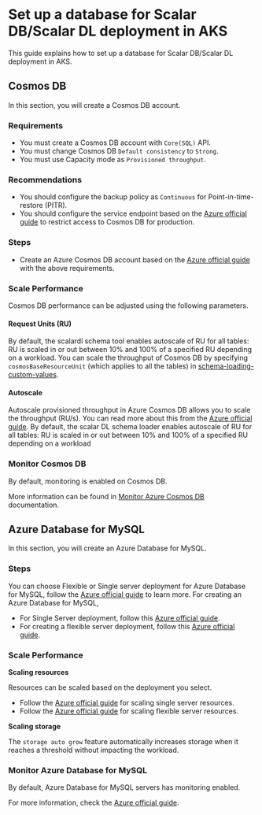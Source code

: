 # Set up a database for Scalar DB/Scalar DL deployment in AKS

This guide explains how to set up a database for Scalar DB/Scalar DL deployment in AKS.

## Cosmos DB

In this section, you will create a Cosmos DB account.

### Requirements

* You must create a Cosmos DB account with `Core(SQL)` API.
* You must change Cosmos DB `Default consistency` to `Strong`.
* You must use Capacity mode as `Provisioned throughput`.

### Recommendations

* You should configure the backup policy as `Continuous` for Point-in-time-restore (PITR).
* You should configure the service endpoint based on the [Azure official guide](https://docs.microsoft.com/en-us/azure/cosmos-db/how-to-configure-vnet-service-endpoint) to restrict access to Cosmos DB for production.

### Steps

* Create an Azure Cosmos DB account based on the [Azure official guide](https://docs.microsoft.com/en-us/azure/cosmos-db/create-cosmosdb-resources-portal#create-an-azure-cosmos-db-account) with the above requirements.

### Scale Performance

Cosmos DB performance can be adjusted using the following parameters.

#### Request Units (RU)

By default, the scalardl schema tool enables autoscale of RU for all tables: RU is scaled in or out between 10% and 100% of a specified RU depending on a workload.
You can scale the throughput of Cosmos DB by specifying `cosmosBaseResourceUnit` (which applies to all the tables) in [schema-loading-custom-values](https://github.com/scalar-labs/scalar-kubernetes/blob/master/conf/schema-loading-custom-values.yaml).


#### Autoscale

Autoscale provisioned throughput in Azure Cosmos DB allows you to scale the throughput (RU/s).
You can read more about this from the [Azure official guide](https://docs.microsoft.com/en-us/azure/cosmos-db/provision-throughput-autoscale).
By default, the scalar DL schema loader enables autoscale of RU for all tables: RU is scaled in or out between 10% and 100% of a specified RU depending on a workload

### Monitor Cosmos DB

By default, monitoring is enabled on Cosmos DB.

More information can be found in [Monitor Azure Cosmos DB](https://docs.microsoft.com/en-us/azure/cosmos-db/monitor-cosmos-db) documentation.

## Azure Database for MySQL

In this section, you will create an Azure Database for MySQL.

### Steps
You can choose Flexible or Single server deployment for Azure Database for MySQL, follow the [Azure official guide](https://docs.microsoft.com/en-us/azure/mysql/select-right-deployment-type) to learn more.
For creating an Azure Database for MySQL, 
* For Single Server deployment, follow this [Azure official guide](https://docs.microsoft.com/en-us/azure/mysql/quickstart-create-mysql-server-database-using-azure-portal).
* For creating a flexible server deployment, follow this [Azure official guide](https://docs.microsoft.com/en-us/azure/mysql/flexible-server/quickstart-create-server-portal).

### Scale Performance

**Scaling resources**

Resources can be scaled based on the deployment you select.
* Follow the [Azure official guide](https://docs.microsoft.com/en-gb/azure/mysql/concepts-pricing-tiers#scale-resources) for scaling single server resources.
* Follow the [Azure official guide](https://docs.microsoft.com/en-gb/azure/mysql/flexible-server/concepts-compute-storage#scale-resources) for scaling flexible server resources.

**Scaling storage**

The `storage auto grow` feature automatically increases storage when it reaches a threshold without impacting the workload.

### Monitor Azure Database for MySQL

By default, Azure Database for MySQL servers has monitoring enabled.

For more information, check the [Azure official guide](https://docs.microsoft.com/en-us/azure/mysql/concepts-monitoring).
